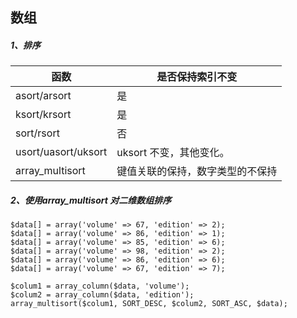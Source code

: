 

## 数组

##### 1、排序

| 函数                | 是否保持索引不变                 |
| ------------------- | -------------------------------- |
| asort/arsort        | 是                               |
| ksort/krsort        | 是                               |
| sort/rsort          | 否                               |
| usort/uasort/uksort | uksort 不变，其他变化。          |
| array_multisort     | 键值关联的保持，数字类型的不保持 |



##### 2、使用array_multisort 对二维数组排序

```
$data[] = array('volume' => 67, 'edition' => 2);
$data[] = array('volume' => 86, 'edition' => 1);
$data[] = array('volume' => 85, 'edition' => 6);
$data[] = array('volume' => 98, 'edition' => 2);
$data[] = array('volume' => 86, 'edition' => 6);
$data[] = array('volume' => 67, 'edition' => 7);

$colum1 = array_column($data, 'volume');
$colum2 = array_column($data, 'edition');
array_multisort($colum1, SORT_DESC, $colum2, SORT_ASC, $data);
```



